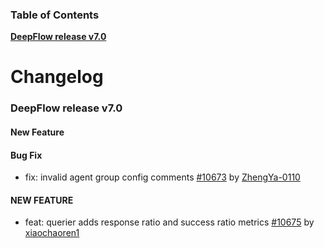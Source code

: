 ### Table of Contents

**[DeepFlow release v7.0](#v7.0)**<br/>

# Changelog

### <a id="v7.0"></a>DeepFlow release v7.0

#### New Feature

#### Bug Fix
* fix: invalid agent group config comments [#10673](https://github.com/deepflowio/deepflow/pull/10673) by [ZhengYa-0110](https://github.com/ZhengYa-0110)


#### NEW FEATURE
* feat: querier adds response ratio and success ratio metrics [#10675](https://github.com/deepflowio/deepflow/pull/10675) by [xiaochaoren1](https://github.com/xiaochaoren1)
